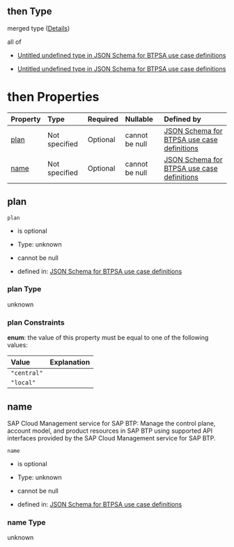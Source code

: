 ## then Type

merged type ([Details](btpsa-usecase-properties-services-items-allof-1-then-allof-23-then.md))

all of

*   [Untitled undefined type in JSON Schema for BTPSA use case definitions](btpsa-usecase-properties-services-items-allof-1-then-allof-23-then-allof-0.md "check type definition")

*   [Untitled undefined type in JSON Schema for BTPSA use case definitions](btpsa-usecase-properties-services-items-allof-1-then-allof-23-then-allof-1.md "check type definition")

# then Properties

| Property      | Type          | Required | Nullable       | Defined by                                                                                                                                                                                                            |
| :------------ | :------------ | :------- | :------------- | :-------------------------------------------------------------------------------------------------------------------------------------------------------------------------------------------------------------------- |
| [plan](#plan) | Not specified | Optional | cannot be null | [JSON Schema for BTPSA use case definitions](btpsa-usecase-properties-services-items-allof-1-then-allof-23-then-properties-plan.md "undefined#/properties/services/items/allOf/1/then/allOf/23/then/properties/plan") |
| [name](#name) | Not specified | Optional | cannot be null | [JSON Schema for BTPSA use case definitions](btpsa-usecase-properties-services-items-allof-1-then-allof-23-then-properties-name.md "undefined#/properties/services/items/allOf/1/then/allOf/23/then/properties/name") |

## plan



`plan`

*   is optional

*   Type: unknown

*   cannot be null

*   defined in: [JSON Schema for BTPSA use case definitions](btpsa-usecase-properties-services-items-allof-1-then-allof-23-then-properties-plan.md "undefined#/properties/services/items/allOf/1/then/allOf/23/then/properties/plan")

### plan Type

unknown

### plan Constraints

**enum**: the value of this property must be equal to one of the following values:

| Value       | Explanation |
| :---------- | :---------- |
| `"central"` |             |
| `"local"`   |             |

## name

SAP Cloud Management service for SAP BTP: Manage the control plane, account model, and product resources in SAP BTP using supported API interfaces provided by the SAP Cloud Management service for SAP BTP.

`name`

*   is optional

*   Type: unknown

*   cannot be null

*   defined in: [JSON Schema for BTPSA use case definitions](btpsa-usecase-properties-services-items-allof-1-then-allof-23-then-properties-name.md "undefined#/properties/services/items/allOf/1/then/allOf/23/then/properties/name")

### name Type

unknown
